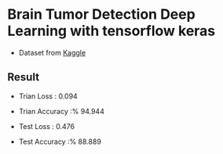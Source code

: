 # Brain Tumor Detection Deep Learning with tensorflow keras
* Dataset from [Kaggle](https://www.kaggle.com/navoneel/brain-mri-images-for-brain-tumor-detection)

## Result
* Trian Loss     :  0.094
* Trian Accuracy :% 94.944

* Test Loss      :  0.476
* Test Accuracy  :% 88.889
